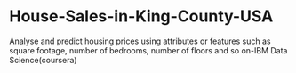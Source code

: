 # House-Sales-in-King-County-USA
Analyse and predict housing prices using attributes or features such as square footage, number of bedrooms, number of floors and so on-IBM Data Science(coursera)
